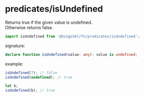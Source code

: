 # predicates/isUndefined

Returns true if the given value is undefined.   
Otherwise returns false.

```javascript
import isUndefined from '@bingo347/fn/predicates/isUndefined';
```

signature:

```typescript
declare function isUndefined(value: any): value is undefined;
```

example:

```javascript
isUndefined(7); // false
isUndefined(undefined); // true

let b;
isUndefined(b); // true
```